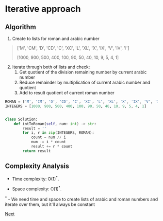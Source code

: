 # Iterative approach

## Algorithm

1. Create to lists for roman and arabic number
> ['M', 'CM', 'D', 'CD', 'C', 'XC', 'L', 'XL', 'X', 'IX', 'V', 'IV', 'I']
>
> [1000, 900, 500, 400, 100, 90, 50, 40, 10, 9, 5, 4, 1]
2. Iterate through both of lists and check:
    1. Get quotient of the division remaining number by current arabic number
    2. Reduce remainder by multiplication of current arabic number and quotient
    3. Add to result quotient of current roman number

```python
ROMAN = ['M', 'CM', 'D', 'CD', 'C', 'XC', 'L', 'XL', 'X', 'IX', 'V', 'IV', 'I']
INTEGERS = [1000, 900, 500, 400, 100, 90, 50, 40, 10, 9, 5, 4, 1]


class Solution:
    def intToRoman(self, num: int) -> str:
        result = ''
        for i, r in zip(INTEGERS, ROMAN):
            count = num // i
            num -= i * count
            result += r * count
        return result
```

## Complexity Analysis

* Time complexity: O(1)<sup>*</sup>. 

* Space complexity: O(1)<sup>*</sup>.

<sup>*</sup> - We need time and space to create lists of arabic and roman numbers and iterate over them, but it'll always be constant

[Next](solution2.md)